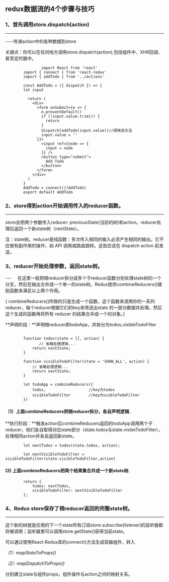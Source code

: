 
## redux数据流的4个步骤与技巧

### 1、首先调用store.dispatch(action)
---
----传递action中的各种数据到store
 
关键点：你可以在任何地方调用store.dispatch(action),包括组件中、XHR回调、甚至定时器中。
```
                import React from 'react'
		import { connect } from 'react-redux'
		import { addTodo } from '../actions'

		const AddTodo = ({ dispatch }) => {
		let input

		  return (
		    <div>
		      <form onSubmit={e => {
		        e.preventDefault()
		        if (!input.value.trim()) {
		          return
		        }
		        dispatch(addTodo(input.value))//调用该方法
		        input.value = ''
		      }}>
		        <input ref={node => {
		          input = node
		        }} />
		        <button type="submit">
		          Add Todo
		        </button>
		      </form>
		    </div>
		  )
		}
		AddTodo = connect()(AddTodo)
		export default AddTodo
```		

### 2、store得到action开始调用传入的reducer函数。
---
store会把两个参数传入reducer: previousState(当前的树)和action。reducer处理后返回一个新state树（nextState）。

注：state树。reducer是纯函数：多次传入相同的输入必须产生相同的输出。它不应做有副作用的操作，如 API 调⽤或路由跳转。这些应该在 dispatch action 前发送。

### 3、reducer开始处理参数，返回state树。
---    
在这里一般把根reducer拆分成多个子reducer函数分别处理state树的一个分支，然后在输出合并成一个单一的state树。Redux提供combineReducers()辅助函数来满足以上两个作用。
	
{ combineReducers()所做的只是生成一个函数，这个函数来调用你的一系列reducer，每个reducer根据它们的key来筛选出state 的一部分数据并处理，然后这个生成的函数再将所有 reducer 的结果合并成一个的对象。}

**声明阶段：**声明根reducer即todoApp，并拆分为todos,visibleTodoFilter
```
				
		function todos(state = [], action) {
		       // 省略处理逻辑...
			return nextState;
		}

		function visibleTodoFilter(state = 'SHOW_ALL', action) {
			// 省略处理逻辑...
			return nextState;
		}

		let todoApp = combineReducers({
			todos,                   //key为todos
			visibleTodoFilter        //key为visbleTodoFilter
		})
```
####  （1）上面combineReducers把根reducer拆分，各自声明逻辑.
	
**执行阶段：**触发action后combineReducers返回的todoApp调用两个子reducer，他们各自取得对应state部分（state.todos与state.visibeTodoFilter），处理相同action并各自返回新state。
``` 
		let nextTodos = todos(state.todos, action);

		let nextVisibleTodoFilter = visibleTodoFilter(state.visibleTodoFilter,action)
```
####  (2) 上面combineReducers把两个结果集合并成一个新state树.
```		
		return {
			todos: nextTodos,
			visibleTodoFilter: nextVisibleTodoFilter
		};
```
### 4、Redux store保存了根reducer返回的完整state树。
---	
这个新的树就是应用的下一个state所有订阅store.subscribe(listener)的监听器都将被调用；监听器里可以调用store.getState()获得当前state。
	
可以通过使用React Redux库的connect()方法生成容器组件，转入
  
 *（1）mapStateToProps()*
 
 *（2）mapDispatchToProps()*
 
分别建立state与组件props，组件操作与action之间的映射关系。
